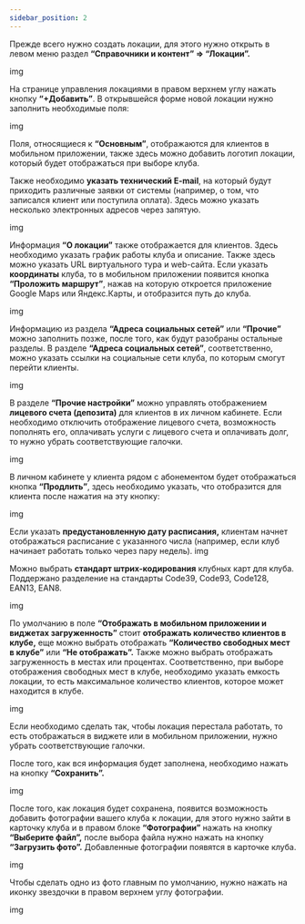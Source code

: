 ```yaml
---
sidebar_position: 2
---
```


Прежде всего нужно создать локации, для этого нужно открыть в левом меню раздел **“Справочники и контент” => “Локации”.**

img

На странице управления локациями в правом верхнем углу нажать кнопку **“+Добавить”**. В открывшейся форме новой локации нужно заполнить необходимые поля: 

img

Поля, относящиеся к **“Основным”**, отображаются для клиентов в мобильном приложении, также здесь можно добавить логотип локации, который будет отображаться при выборе клуба. 

Также необходимо **указать технический E-mail**, на который будут приходить различные заявки от системы (например, о том, что записался клиент или поступила оплата). Здесь можно указать несколько электронных адресов через запятую.

img

Информация **“О локации”** также отображается для клиентов. Здесь необходимо указать график работы клуба и описание. Также здесь можно указать URL виртуального тура и web-сайта. Если указать **координаты** клуба, то в мобильном приложении появится кнопка **“Проложить маршрут”**, нажав на которую откроется приложение Google Maps или Яндекс.Карты, и отобразится путь до клуба. 

img

Информацию из раздела **“Адреса социальных сетей”** или **“Прочие”**  можно заполнить позже, после того, как будут разобраны остальные разделы. 
В разделе **“Адреса социальных сетей”**, соответственно, можно указать ссылки на социальные сети клуба, по которым смогут перейти клиенты. 

img

В разделе **“Прочие настройки”** можно управлять отображением **лицевого счета (депозита)** для клиентов в их личном кабинете. Если необходимо отключить отображение лицевого счета, возможность пополнять его, оплачивать услуги с лицевого счета и оплачивать долг, то нужно убрать соответствующие галочки.

img

В личном кабинете у клиента рядом с абонементом будет отображаться кнопка **“Продлить”**, здесь необходимо указать, что отобразится для клиента после нажатия на эту кнопку:

img

Если указать **предустановленную дату расписания,** клиентам начнет отображаться расписание с указанного числа (например, если клуб начинает работать только через пару недель). 
 img

Можно выбрать **стандарт штрих-кодирования** клубных карт для клуба. Поддержано разделение на стандарты Code39, Code93, Code128, EAN13, EAN8.

img

По умолчанию в поле **“Отображать в мобильном приложении и виджетах загруженность”** стоит **отображать количество клиентов в клубе,** еще можно выбрать отображать **“Количество свободных мест в клубе”** или **“Не отображать”.** 
Также можно выбрать отображать загруженность в местах или процентах. Соответственно, при выборе отображения свободных мест в клубе, необходимо указать емкость локации, то есть максимальное количество клиентов, которое может находится в клубе. 

img

Если необходимо сделать так, чтобы локация перестала работать, то есть отображаться в виджете или в мобильном приложении, нужно убрать соответствующие галочки. 

После того, как вся информация будет заполнена, необходимо нажать на кнопку **“Сохранить”.**

img

После того, как локация будет сохранена, появится возможность добавить фотографии вашего клуба к локации, для этого нужно зайти в карточку клуба и в правом блоке **“Фотографии”** нажать на кнопку **“Выберите файл”,** после выбора файла нужно нажать на кнопку **“Загрузить фото”.** Добавленные фотографии появятся в карточке клуба.

img

Чтобы сделать одно из фото главным по умолчанию, нужно нажать на иконку звездочки в правом верхнем углу фотографии. 

img

